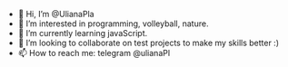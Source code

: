 - 👋 Hi, I’m @UlianaPla
- 👀 I’m interested in programming, volleyball, nature.
- 🌱 I’m currently learning javaScript.
- 💞️ I’m looking to collaborate on test projects to make my skills better :)
- 📫 How to reach me: telegram @ulianaPl

<!---
UlianaPla/UlianaPla is a ✨ special ✨ repository because its `README.md` (this file) appears on your GitHub profile.
You can click the Preview link to take a look at your changes.
--->
